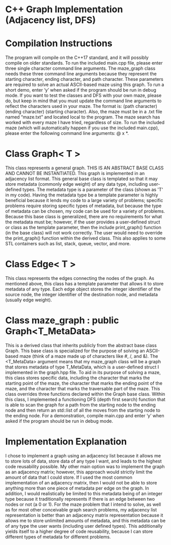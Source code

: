 # C++ Graph Implementation (Adjacency list, DFS)
# Compilation Instructions
The program will compile on the C++17 standard, and it will possibly compile on older standards. To run the included main.cpp file, please enter three single character command line arguments. The maze_graph class needs these three command line arguments because they represent the starting character, ending character, and path character. These parameters are required to solve an actual ASCII-based maze using this graph. To run a short demo, enter ‘y’ when asked if the program should be run in debug mode.
If you want to test the classes and DFS with your own maze, please do, but keep in mind that you must update the command line arguments to reflect the characters used in your maze. The format is: (path character) (ending character) (starting character). Also, the maze must be in a .txt file named “maze.txt” and located local to the program. The maze search has worked with every maze I have tried, regardless of size.
To run the included maze (which will automatically happen if you use the included main.cpp), please enter the following command line arguments: @ x *.

# Class Graph< T >
This class represents a general graph.  THIS IS AN ABSTRACT BASE CLASS AND CANNOT BE INSTANTIATED. This graph is implemented in an adjacency list format. This general base class is templated so that it may store metadata (commonly edge weight) of any data type, including user-defined types. The metadata type is a parameter of the class (shown as 'T' in my code). Having the metadata type be a template parameter is highly beneficial because it lends my code to a large variety of problems; specific problems require storing specific types of metadata, but because the type of metadata can be chosen, my code can be used for a variety of problems. Because this base class is generalized, there are no requirements for what the metadata must be; however, if the user provides a user-defined struct or class as the template parameter, then the include print_graph() function (in the base class) will not work correctly. The user would need to override the print_graph() function within the derived class. This also applies to some STL containers such as list, stack, queue, vector, and more.

# Class Edge< T >
This class represents the edges connecting the nodes of the graph. As mentioned above, this class has a template parameter that allows it to store metadata of any type. Each edge object stores the integer identifier of the source node, the integer identifier of the destination node, and metadata (usually edge weight).

# Class maze_graph : public Graph<T_MetaData>
This is a derived class that inherits publicly from the abstract base class Graph<T>. This base class is specialized for the purpose of solving an ASCII-based maze (think of a maze made up of characters like #, /, and &). The <T_MetaData> argument means that my maze_graph class will be a graph that stores metadata of type T_MetaData, which is a user-defined struct I implemented in the graph.hpp file. To aid in its purpose of solving a maze, this class stores specific data, including the character that marks the starting point of the maze, the character that marks the ending point of the maze, and the character that marks the traversable part of the maze. This class overrides three functions declared within the Graph base class. Within this class, I implemented a functioning DFS (depth first search) function that is able to scan the graph for a path from the starting node to the ending node and then return an std::list of all the moves from the starting node to the ending node. For a demonstration, compile main.cpp and enter ‘y’ when asked if the program should be run in debug mode.

# Implementation Explanation
I chose to implement a graph using an adjacency list because it allows me to store lots of data, store data of any type I want, and leads to the highest code reusability possible. My other main option was to implement the graph as an adjacency matrix; however, this approach would strictly limit the amount of data that I could store. If I used the most common implementation of an adjacency matrix, then I would not be able to store anything more than one piece of metadata per edge on the graph. In addition, I would realistically be limited to this metadata being of an integer type because it traditionally represents if there is an edge between two nodes or not (a 0 or 1). For the maze problem that I intend to solve, as well as for most other conceivable graph search problems, my adjacency list representation is better than an adjacency matrix representation because it allows me to store unlimited amounts of metadata, and this metadata can be of any type the user wants (including user defined types). This additionally yields itself to a higher degree of code reusability, because I can store different types of metadata for different problems.

